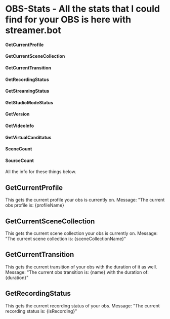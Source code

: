 # OBS-Stats - All the stats that I could find for your OBS is here with streamer.bot

#### GetCurrentProfile
#### GetCurrentSceneCollection
#### GetCurrentTransition
#### GetRecordingStatus
#### GetStreamingStatus
#### GetStudioModeStatus
#### GetVersion
#### GetVideoInfo
#### GetVirtualCamStatus
#### SceneCount
#### SourceCount

All the info for these things below.



## GetCurrentProfile
This gets the current profile your obs is currently on.
Message: "The current obs profile is: {profileName}



## GetCurrentSceneCollection
This gets the current scene collection your obs is currently on.
Message: "The current scene collection is: {sceneCollectionName}"



## GetCurrentTransition
This gets the current transition of your obs with the duration of it as well.
Message: "The current obs transition is: {name} with the duration of: {duration}"



## GetRecordingStatus
This gets the current recording status of your obs.
Message: "The current recording status is: {isRecording}"

